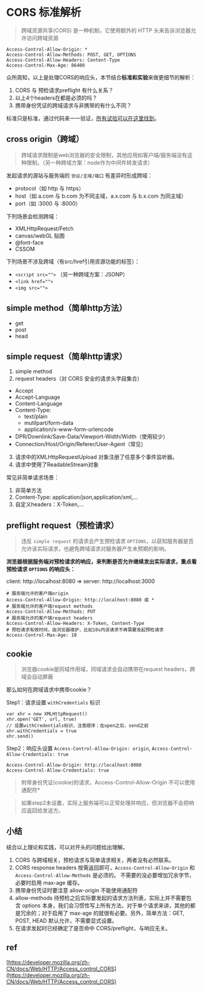 # CORS 标准解析
> 跨域资源共享(CORS) 是一种机制，它使用额外的 HTTP 头来告诉浏览器允许访问跨域资源

```
Access-Control-Allow-Origin: *
Access-Control-Allow-Methods: POST, GET, OPTIONS
Access-Control-Allow-Headers: Content-Type
Access-Control-Max-Age: 86400
```

众所周知，以上是处理CORS的响应头，本节结合**标准和实验**来做更细节的解析：

1. CORS 与 预检请求preflight 有什么关系？
2. 以上4个headers在都是必须的吗？
3. 携带身份凭证的跨域请求与非携带的有什么不同？

标准只是标准，通过代码来一一验证，[所有试验可以在这里找到](./GUIDE.md)。

## cross origin（跨域）
> 跨域请求限制是web浏览器的安全限制，其他应用如客户端/服务端没有这种限制。（另一种跨域方案：node作为中间件转发请求）

发起请求的源站与服务端的 ```协议/主域/端口``` 有差异时形成跨域：

- protocol（如 http 与 https）
- host（如 a.com 与 b.com 为不同主域，a.x.com 与 b.x.com 为同主域）
- port（如 :3000 与 :8000）

下列场景会检测跨域：

- XMLHttpRequest/Fetch
- canvas/webGL 贴图
- @font-face
- CSSOM

下列场景不涉及跨域（有src/href引用资源功能的标签）：
- ```<script src="">``` （另一种跨域方案：JSONP）
- ```<link href="">```
- ```<img src="">```

## simple method（简单http方法）
- get
- post
- head

## simple request（简单http请求）
1. simple method
2. request headers（对 CORS 安全的请求头字段集合）
  - Accept
  - Accept-Language
  - Content-Language
  - Content-Type: 
    - text/plain
    - mutilpart/form-data
    - application/x-www-form-urlencode
  - DPR/Downlink/Save-Data/Viewport-Width/Width（使用较少）
  - Connection/Host/Origin/Referer/User-Agent（常见）
3. 请求中的XMLHttpRequestUpload 对象注册了任意多个事件监听器。
4. 请求中使用了ReadableStream对象

常见非简单请求场景：
1. 非简单方法
2. Content-Type: application/json,application/xml,...
3. 自定义headers：X-Token,...

## preflight request（预检请求）
> 违反 ```simple request``` 的请求会产生预检请求 ```OPTIONS```，以获知服务器是否允许该实际请求，也避免跨域请求对服务器产生未预期的影响。

**浏览器根据服务端对预检请求的响应，来判断是否允许继续发出实际请求，重点看预检请求 ```OPTIONS``` 的响应头：**

client: http://localhost:8080 => server: http://localhost:3000

```
# 服务端允许的客户端origin
Access-Control-Allow-Origin: http://localhost:8080 或 *
# 服务端允许的客户端request methods
Access-Control-Allow-Methods: PUT
# 服务端允许的客户端request headers
Access-Control-Allow-Headers: X-Token, Content-Type
# 预检请求有效时间，由浏览器维护，比如10s内该请求不再需要发起预检请求
Access-Control-Max-Age: 10
```

## cookie
> 浏览器cookie是同域作用域，同域请求会自动携带在request headers，跨域会自动屏蔽

那么如何在跨域请求中携带cookie？

Step1：请求设置 ```withCredentials``` 标识

```
var xhr = new XMLHttpRequest()
xhr.open('GET', url, true)
// 设置withCredentials标识，注意顺序：在open之后，send之前
xhr.withCredentials = true
xhr.send()
```

Step2：响应头设置 ```Access-Control-Allow-Origin: origin```, ```Access-Control-Allow-Credentials: true```

```
Access-Control-Allow-Origin: http://localhost:8080
Access-Control-Allow-Credentials: true
```
> 附带身份凭证(cookie)的请求，Access-Control-Allow-Origin 不可以使用通配符*

> 如果step2未设置，实际上服务端可以正常处理并响应，但浏览器不会把响应返回给发送方。

## 小结

结合以上理论和实践，可以对开头的问题给出理解。

1. CORS 与跨域相关，预检请求与简单请求相关，两者没有必然联系。
2. CORS response headers 按需返回即可，```Access-Control-Allow-Origin``` 和 ```Access-Control-Allow-Methods``` 是必须的。 不需要的没必要增加冗余字节，必要时启用 max-age 缓存。
3. 携带身份凭证时要注意 allow-origin 不能使用通配符
4. allow-methods 待预检之后实际要发起的请求方法列表，实际上并不需要包含 options 本身，我们会习惯性写上所有方法，对于单个请求来讲，其他的都是冗余的；对于启用了 max-age 的就很有必要。另外，简单方法：GET, POST, HEAD 默认允许，不需要显式设置。
5. 在请求发起时已经确定了是否命中 CORS/preflight，与响应无关。

## ref
[https://developer.mozilla.org/zh-CN/docs/Web/HTTP/Access_control_CORS](https://developer.mozilla.org/zh-CN/docs/Web/HTTP/Access_control_CORS)